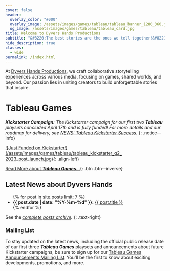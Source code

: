 ```yaml
---
cover: false
header:
  overlay_color: "#000"
  overlay_image: /assets/images/games/tableau/tableau_banner_1280_360.jpg
  og_image: /assets/images/games/tableau/tableau_card.jpg
title: Welcome to Dyvers Hands Productions
subtitle: "&#8220;The best stories are the ones we tell together!&#8221;"
hide_description: true
classes:
  - wide
permalink: /index.html
---
```


At [Dyvers Hands Productions](/About), we craft collaborative storytelling experiences across various media, focusing on games, shared worlds, and beyond. Our passion lies in uniting creators to build unforgettable stories that inspire.

# Tableau Games

_**Kickstarter Campaign:** The Kickstarter campaign for our first two **Tableau** playsets concluded April 17th and is fully funded! For more details and our roadmap for delivery, see [NEWS: Tableau Kickstarter Success](/news/Tableau-Kickstarter-Success/)._
{: .notice--info}

[![Just Funded on Kickstarter!](/assets/images/games/tableau/tableau_kickstarter_q2_ 2023_post_launch.jpg)](/Tableau){: .align-left}

[Read More about ***Tableau Games***…](/Tableau){: .btn .btn--inverse}

## Latest News about Dyvers Hands

<ul>
{% for post in site.posts limit: 7 %}
<li><b>{{ post.date | date: "%Y-%m-%d" }}:</b> <a href="{{ post.url }}">{{ post.title }}</a></li>
{% endfor %}
</ul>

See the _[complete posts archive](/posts/)._ 
{: .text-right}

### Mailing List

To stay updated on the latest news, including the official public release date of our first three ***Tableau Games*** playsets and announcements about future Kickstarter campaigns, be sure to sign up for our [Tableau Games Announcements Mailing List](https://dyvershands.page.link/85EH). You'll be the first to know about exciting developments, promotions, and more.
